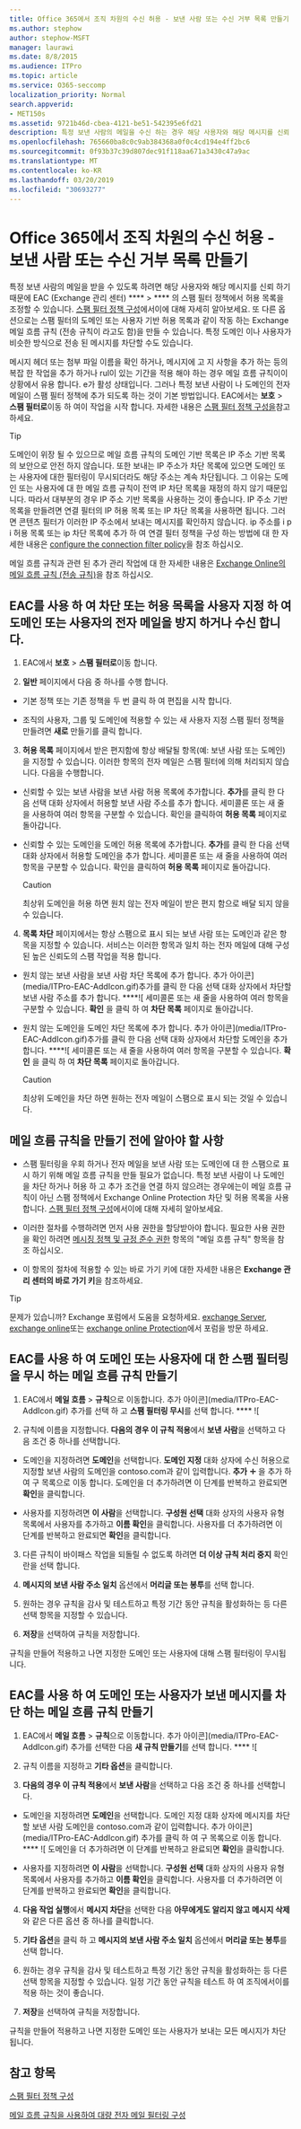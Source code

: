 ```yaml
---
title: Office 365에서 조직 차원의 수신 허용 - 보낸 사람 또는 수신 거부 목록 만들기
ms.author: stephow
author: stephow-MSFT
manager: laurawi
ms.date: 8/8/2015
ms.audience: ITPro
ms.topic: article
ms.service: O365-seccomp
localization_priority: Normal
search.appverid:
- MET150s
ms.assetid: 9721b46d-cbea-4121-be51-542395e6fd21
description: 특정 보낸 사람의 메일을 수신 하는 경우 해당 사용자와 해당 메시지를 신뢰 하기 때문에 Exchange 관리 센터의 스팸 필터 정책에서 허용 목록을 조정할 수 있습니다.
ms.openlocfilehash: 765660ba8c0c9ab384368a0f0c4cd194e4ff2bc6
ms.sourcegitcommit: 0f93b37c39d807dec91f118aa671a3430c47a9ac
ms.translationtype: MT
ms.contentlocale: ko-KR
ms.lasthandoff: 03/20/2019
ms.locfileid: "30693277"
---
```

# <a name="create-organization-wide-safe-sender-or-blocked-sender-lists-in-office-365"></a>Office 365에서 조직 차원의 수신 허용 - 보낸 사람 또는 수신 거부 목록 만들기
  
특정 보낸 사람의 메일을 받을 수 있도록 하려면 해당 사용자와 해당 메시지를 신뢰 하기 때문에 EAC (Exchange 관리 센터) **** \> **** 의 스팸 필터 정책에서 허용 목록을 조정할 수 있습니다. [스팸 필터 정책 구성](configure-your-spam-filter-policies.md)에서이에 대해 자세히 알아보세요. 또 다른 옵션으로는 스팸 필터의 도메인 또는 사용자 기반 허용 목록과 같이 작동 하는 Exchange 메일 흐름 규칙 (전송 규칙이 라고도 함)을 만들 수 있습니다. 특정 도메인 이나 사용자가 비슷한 방식으로 전송 된 메시지를 차단할 수도 있습니다.
  
메시지 헤더 또는 첨부 파일 이름을 확인 하거나, 메시지에 고 지 사항을 추가 하는 등의 복잡 한 작업을 추가 하거나 rul이 있는 기간을 적용 해야 하는 경우 메일 흐름 규칙이이 상황에서 유용 합니다. e가 활성 상태입니다. 그러나 특정 보낸 사람이 나 도메인의 전자 메일이 스팸 필터 정책에 추가 되도록 하는 것이 기본 방법입니다. EAC에서는 **보호** \> **스팸 필터로**이동 하 여이 작업을 시작 합니다. 자세한 내용은 [스팸 필터 정책 구성을](configure-your-spam-filter-policies.md)참고 하세요.
  
> [!TIP]
> 도메인이 위장 될 수 있으므로 메일 흐름 규칙의 도메인 기반 목록은 IP 주소 기반 목록의 보안으로 안전 하지 않습니다. 또한 보내는 IP 주소가 차단 목록에 있으면 도메인 또는 사용자에 대한 필터링이 무시되더라도 해당 주소는 계속 차단됩니다. 그 이유는 도메인 또는 사용자에 대 한 메일 흐름 규칙이 전역 IP 차단 목록을 재정의 하지 않기 때문입니다. 따라서 대부분의 경우 IP 주소 기반 목록을 사용하는 것이 좋습니다. IP 주소 기반 목록을 만들려면 연결 필터의 IP 허용 목록 또는 IP 차단 목록을 사용하면 됩니다. 그러면 콘텐츠 필터가 이러한 IP 주소에서 보내는 메시지를 확인하지 않습니다. ip 주소를 i p i 허용 목록 또는 ip 차단 목록에 추가 하 여 연결 필터 정책을 구성 하는 방법에 대 한 자세한 내용은 [configure the connection filter policy](configure-the-connection-filter-policy.md)을 참조 하십시오. 
  
메일 흐름 규칙과 관련 된 추가 관리 작업에 대 한 자세한 내용은 [Exchange Online의 메일 흐름 규칙 (전송 규칙)](http://technet.microsoft.com/library/743bd525-0ca2-426d-b76c-b4a052bc8886.aspx)을 참조 하십시오.
  
## <a name="use-the-eac-to-customize-a-block-or-allow-list-to-prevent-or-receive-email-from-a-domain-or-user"></a>EAC를 사용 하 여 차단 또는 허용 목록을 사용자 지정 하 여 도메인 또는 사용자의 전자 메일을 방지 하거나 수신 합니다.

1. EAC에서 **보호** \> **스팸 필터로**이동 합니다. 
    
2. **일반** 페이지에서 다음 중 하나를 수행 합니다. 
    
  - 기본 정책 또는 기존 정책을 두 번 클릭 하 여 편집을 시작 합니다.
    
  - 조직의 사용자, 그룹 및 도메인에 적용할 수 있는 새 사용자 지정 스팸 필터 정책을 만들려면 **새로** 만들기를 클릭 합니다. 
    
3. **허용 목록** 페이지에서 받은 편지함에 항상 배달될 항목(예: 보낸 사람 또는 도메인)을 지정할 수 있습니다. 이러한 항목의 전자 메일은 스팸 필터에 의해 처리되지 않습니다. 다음을 수행합니다. 
    
  - 신뢰할 수 있는 보낸 사람을 보낸 사람 허용 목록에 추가합니다. **추가**를 클릭 한 다음 선택 대화 상자에서 허용할 보낸 사람 주소를 추가 합니다. 세미콜론 또는 새 줄을 사용하여 여러 항목을 구분할 수 있습니다. 확인을 클릭하여 **허용 목록** 페이지로 돌아갑니다. 
    
  - 신뢰할 수 있는 도메인을 도메인 허용 목록에 추가합니다. **추가**를 클릭 한 다음 선택 대화 상자에서 허용할 도메인을 추가 합니다. 세미콜론 또는 새 줄을 사용하여 여러 항목을 구분할 수 있습니다. 확인을 클릭하여 **허용 목록** 페이지로 돌아갑니다. 
    
    > [!CAUTION]
    > 최상위 도메인을 허용 하면 원치 않는 전자 메일이 받은 편지 함으로 배달 되지 않을 수 있습니다. 
  
4. **목록 차단** 페이지에서는 항상 스팸으로 표시 되는 보낸 사람 또는 도메인과 같은 항목을 지정할 수 있습니다. 서비스는 이러한 항목과 일치 하는 전자 메일에 대해 구성 된 높은 신뢰도의 스팸 작업을 적용 합니다. 
    
  - 원치 않는 보낸 사람을 보낸 사람 차단 목록에 추가 합니다. 추가 아이콘](media/ITPro-EAC-AddIcon.gif)추가를 클릭 한 다음 선택 대화 상자에서 차단할 보낸 사람 주소를 추가 합니다. ****![ 세미콜론 또는 새 줄을 사용하여 여러 항목을 구분할 수 있습니다. **확인** 을 클릭 하 여 **차단 목록** 페이지로 돌아갑니다. 
    
  - 원치 않는 도메인을 도메인 차단 목록에 추가 합니다. 추가 아이콘](media/ITPro-EAC-AddIcon.gif)추가를 클릭 한 다음 선택 대화 상자에서 차단할 도메인을 추가 합니다. ****![ 세미콜론 또는 새 줄을 사용하여 여러 항목을 구분할 수 있습니다. **확인** 을 클릭 하 여 **차단 목록** 페이지로 돌아갑니다. 
    
    > [!CAUTION]
    > 최상위 도메인을 차단 하면 원하는 전자 메일이 스팸으로 표시 되는 것일 수 있습니다. 
  
## <a name="what-do-you-need-to-know-before-you-begin-creating-a-mail-flow-rule"></a>메일 흐름 규칙을 만들기 전에 알아야 할 사항
    
- 스팸 필터링을 우회 하거나 전자 메일을 보낸 사람 또는 도메인에 대 한 스팸으로 표시 하기 위해 메일 흐름 규칙을 만들 필요가 없습니다. 특정 보낸 사람이 나 도메인을 차단 하거나 허용 하 고 추가 조건을 연결 하지 않으려는 경우에는이 메일 흐름 규칙이 아닌 스팸 정책에서 Exchange Online Protection 차단 및 허용 목록을 사용 합니다. [스팸 필터 정책 구성](configure-your-spam-filter-policies.md)에서이에 대해 자세히 알아보세요.
    
- 이러한 절차를 수행하려면 먼저 사용 권한을 할당받아야 합니다. 필요한 사용 권한을 확인 하려면 [메시징 정책 및 규정 준수 권한](http://technet.microsoft.com/library/ec4d3b9f-b85a-4cb9-95f5-6fc149c3899b.aspx) 항목의 "메일 흐름 규칙" 항목을 참조 하십시오. 
    
- 이 항목의 절차에 적용할 수 있는 바로 가기 키에 대한 자세한 내용은 **Exchange 관리 센터의 바로 가기 키**을 참조하세요.
    
> [!TIP]
> 문제가 있습니까? Exchange 포럼에서 도움을 요청하세요. [exchange Server](https://go.microsoft.com/fwlink/p/?linkId=60612), [exchange online](https://go.microsoft.com/fwlink/p/?linkId=267542)또는 [exchange online Protection](https://go.microsoft.com/fwlink/p/?linkId=285351)에서 포럼을 방문 하세요. 
  
## <a name="use-the-eac-to-create-a-mail-flow-rule-to-bypass-spam-filtering-for-a-domain-or-user"></a>EAC를 사용 하 여 도메인 또는 사용자에 대 한 스팸 필터링을 무시 하는 메일 흐름 규칙 만들기

1. EAC에서 **메일 흐름** \> **규칙**으로 이동합니다. 추가 아이콘](media/ITPro-EAC-AddIcon.gif) 추가를 선택 하 고 **스팸 필터링 무시**를 선택 합니다. **** ![
    
2. 규칙에 이름을 지정합니다. **다음의 경우 이 규칙 적용**에서 **보낸 사람**을 선택하고 다음 조건 중 하나를 선택합니다. 
    
  - 도메인을 지정하려면 **도메인**을 선택합니다. **도메인 지정** 대화 상자에 수신 허용으로 지정할 보낸 사람의 도메인을 contoso.com과 같이 입력합니다. **추가** ![아이콘](media/ITPro-EAC-AddIcon.gif) 을 추가 하 여 구 목록으로 이동 합니다. 도메인을 더 추가하려면 이 단계를 반복하고 완료되면 **확인**을 클릭합니다. 
    
  - 사용자를 지정하려면 **이 사람**을 선택합니다. **구성원 선택** 대화 상자의 사용자 유형 목록에서 사용자를 추가하고 **이름 확인**을 클릭합니다. 사용자를 더 추가하려면 이 단계를 반복하고 완료되면 **확인**을 클릭합니다. 
    
3. 다른 규칙이 바이패스 작업을 되돌릴 수 없도록 하려면 **더 이상 규칙 처리 중지** 확인란을 선택 합니다. 
    
4. **메시지의 보낸 사람 주소 일치** 옵션에서 **머리글 또는 봉투**를 선택 합니다.
    
5. 원하는 경우 규칙을 감사 및 테스트하고 특정 기간 동안 규칙을 활성화하는 등 다른 선택 항목을 지정할 수 있습니다.
    
6. **저장**을 선택하여 규칙을 저장합니다. 
    
규칙을 만들어 적용하고 나면 지정한 도메인 또는 사용자에 대해 스팸 필터링이 무시됩니다.
  
## <a name="use-the-eac-to-create-a-mail-flow-rule-that-blocks-messages-sent-from-a-domain-or-user"></a>EAC를 사용 하 여 도메인 또는 사용자가 보낸 메시지를 차단 하는 메일 흐름 규칙 만들기

1. EAC에서 **메일 흐름** \> **규칙**으로 이동합니다. 추가 아이콘](media/ITPro-EAC-AddIcon.gif) 추가를 선택한 다음 **새 규칙 만들기**를 선택 합니다. **** ![
    
2. 규칙 이름을 지정하고 **기타 옵션**을 클릭합니다. 
    
3. **다음의 경우 이 규칙 적용**에서 **보낸 사람**을 선택하고 다음 조건 중 하나를 선택합니다. 
    
  - 도메인을 지정하려면 **도메인**을 선택합니다. 도메인 지정 대화 상자에 메시지를 차단할 보낸 사람 도메인을 contoso.com과 같이 입력합니다. 추가 아이콘](media/ITPro-EAC-AddIcon.gif) 추가를 클릭 하 여 구 목록으로 이동 합니다. **** ![ 도메인을 더 추가하려면 이 단계를 반복하고 완료되면 **확인**을 클릭합니다. 
    
  - 사용자를 지정하려면 **이 사람**을 선택합니다. **구성원 선택** 대화 상자의 사용자 유형 목록에서 사용자를 추가하고 **이름 확인**을 클릭합니다. 사용자를 더 추가하려면 이 단계를 반복하고 완료되면 **확인**을 클릭합니다. 
    
4. **다음 작업 실행**에서 **메시지 차단**을 선택한 다음 **아무에게도 알리지 않고 메시지 삭제**와 같은 다른 옵션 중 하나를 클릭합니다.
    
5. **기타 옵션**을 클릭 하 고 **메시지의 보낸 사람 주소 일치** 옵션에서 **머리글 또는 봉투**를 선택 합니다.
    
6. 원하는 경우 규칙을 감사 및 테스트하고 특정 기간 동안 규칙을 활성화하는 등 다른 선택 항목을 지정할 수 있습니다. 일정 기간 동안 규칙을 테스트 하 여 조직에서이를 적용 하는 것이 좋습니다.
    
7. **저장**을 선택하여 규칙을 저장합니다. 
    
규칙을 만들어 적용하고 나면 지정한 도메인 또는 사용자가 보내는 모든 메시지가 차단됩니다.
  
## <a name="see-also"></a>참고 항목

[스팸 필터 정책 구성](configure-your-spam-filter-policies.md)
  
[메일 흐름 규칙을 사용하여 대량 전자 메일 필터링 구성](use-transport-rules-to-configure-bulk-email-filtering.md)


